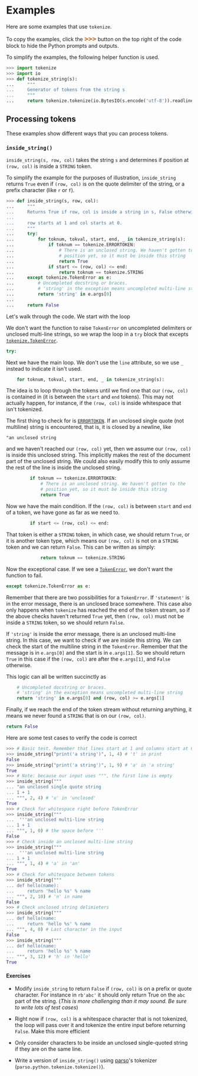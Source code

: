Examples
========

Here are some examples that use `tokenize`.

To copy the examples, click the **<code style="color:#c65d09;
font-size:18px">\>\>\></code>** button on the top right of the code block to
hide the Python prompts and outputs.

To simplify the examples, the following helper function is used.

```py
>>> import tokenize
>>> import io
>>> def tokenize_string(s):
...     """
...     Generator of tokens from the string s
...     """
...     return tokenize.tokenize(io.BytesIO(s.encode('utf-8')).readline)

```

## Processing tokens

These examples show different ways that you can process tokens.

### `inside_string()`

`inside_string(s, row, col)` takes the string `s` and determines if position
at `(row, col)` is inside a `STRING` token.

To simplify the example for the purposes of illustration, `inside_string`
returns `True` even if `(row, col)` is on the quote delimiter of the string,
or a prefix character (like `r` or `f`).


```py
>>> def inside_string(s, row, col):
...     """
...     Returns True if row, col is inside a string in s, False otherwise.
...
...     row starts at 1 and col starts at 0.
...     """
...     try:
...         for toknum, tokval, start, end, _ in tokenize_string(s):
...             if toknum == tokenize.ERRORTOKEN:
...                 # There is an unclosed string. We haven't gotten to the
...                 # position yet, so it must be inside this string
...                 return True
...             if start <= (row, col) <= end:
...                 return toknum == tokenize.STRING
...     except tokenize.TokenError as e:
...         # Uncompleted docstring or braces.
...         # 'string' in the exception means uncompleted multi-line string
...         return 'string' in e.args[0]
...
...     return False

```

Let's walk through the code. We start with the loop


We don't want the function to raise `TokenError` on uncompleted delimiters or
unclosed multi-line strings, so we wrap the loop in a `try` block that excepts
[`tokenize.TokenError`](usage.html#tokenerror).

```py
try:
```

Next we have the main loop. We don't use the `line` attribute, so we use `_`
instead to indicate it isn't used.

```py
    for toknum, tokval, start, end, _ in tokenize_string(s):
```

The idea is to loop through the tokens until we find one that our `(row, col)`
is contained in (it is between the `start` and `end` tokens). This may not
actually happen, for instance, if the `(row, col)` is inside whitespace that
isn't tokenized.

The first thing to check for is [`ERRORTOKEN`](tokens.html#errortoken). If an
unclosed single quote (not multiline) string is encountered, that is, it is
closed by a newline, like

```
"an unclosed string
```

and we haven't reached our `(row, col)` yet, then we assume our `(row, col)`
is inside this unclosed string. This implicitly makes the rest of the document
part of the unclosed string. We could also easily modify this to only assume
the rest of the line is inside the unclosed string.


```py
         if toknum == tokenize.ERRORTOKEN:
             # There is an unclosed string. We haven't gotten to the
             # position yet, so it must be inside this string
             return True
```

Now we have the main condition. If the `(row, col)` is between `start` and
`end` of a token, we have gone as far as we need to.

```py
         if start <= (row, col) <= end:
```

That token is either a `STRING` token, in which case, we should return `True`,
or it is another token type, which means our `(row, col)` is not on a `STRING`
token and we can return `False`. This can be written as simply:

```py
             return toknum == tokenize.STRING
```

Now the exceptional case. If we see a [`TokenError`](usage.html#tokenerror),
we don't want the function to fail.

```py
except tokenize.TokenError as e:
```

Remember that there are two possibilities for a `TokenError`. If `'statement'`
is in the error message, there is an unclosed brace somewhere. This case also
only happens when `tokenize` has reached the end of the token stream, so if
the above checks haven't returned `True` yet, then `(row, col)` must not be
inside a `STRING` token, so we should return `False`.

If `'string'` is inside the error message, there is an unclosed multi-line
string. In this case, we want to check if we are inside this string. We can
check the start of the multiline string in the `TokenError`. Remember that the
message is in `e.args[0]` and the start is in `e.args[1]`. So we should return
`True` in this case if the `(row, col)` are after the `e.args[1]`, and `False`
otherwise.

This logic can all be written succinctly as

```py
    # Uncompleted docstring or braces.
    # 'string' in the exception means uncompleted multi-line string
    return 'string' in e.args[0] and (row, col) >= e.args[1]
```

Finally, if we reach the end of the token stream without returning anything,
it means we never found a `STRING` that is on our `(row, col)`.

```py
return False
```

Here are some test cases to verify the code is correct

```py
>>> # Basic test. Remember that lines start at 1 and columns start at 0.
>>> inside_string("print('a string')", 1, 4) # 't' in print
False
>>> inside_string("print('a string')", 1, 9) # 'a' in 'a string'
True
>>> # Note: because our input uses """, the first line is empty
>>> inside_string("""
... "an unclosed single quote string
... 1 + 1
... """, 2, 4) # 'u' in 'unclosed'
True
>>> # Check for whitespace right before TokenError
>>> inside_string("""
...  '''an unclosed multi-line string
... 1 + 1
... """, 1, 0) # the space before '''
False
>>> # Check inside an unclosed multi-line string
>>> inside_string("""
...  '''an unclosed multi-line string
... 1 + 1
... """, 1, 4) # 'a' in 'an'
True
>>> # Check for whitespace between tokens
>>> inside_string("""
... def hello(name):
...     return 'hello %s' % name
... """, 2, 10) # 'n' in name
False
>>> # Check unclosed string delimieters
>>> inside_string("""
... def hello(name:
...     return 'hello %s' % name
... """, 4, 0) # Last character in the input
False
>>> inside_string("""
... def hello(name:
...     return 'hello %s' % name
... """, 3, 12) # 'h' in 'hello'
True

```

#### Exercises

- Modify `inside_string` to return `False` if `(row, col)` is on a prefix or
  quote character. For instance in `rb'abc'` it should only return True on the
  `abc` part of the string. (*This is more challenging than it may sound. Be
  sure to write lots of test cases*)

- Right now if `(row, col)` is a whitespace character that is not tokenized,
  the loop will pass over it and tokenize the entire input before returning
  `False`. Make this more efficient

- Only consider characters to be inside an unclosed single-quoted string if
  they are on the same line.

- Write a version of `inside_string()` using
  [parso](https://parso.readthedocs.io/en/latest/)'s tokenizer
  (`parso.python.tokenize.tokenize()`).

###
